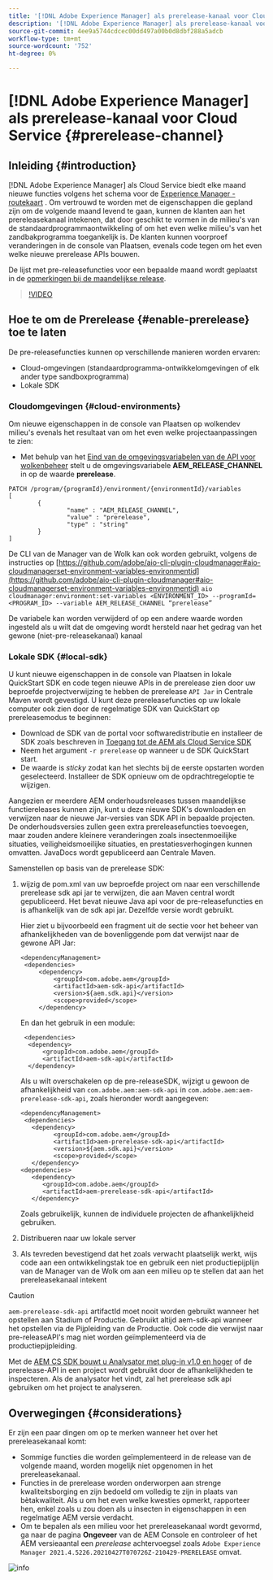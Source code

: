 ```yaml
---
title: '[!DNL Adobe Experience Manager] als prerelease-kanaal voor Cloud Service'
description: '[!DNL Adobe Experience Manager] als prerelease-kanaal voor Cloud Service'
source-git-commit: 4ee9a5744cdcec00dd497a00b0d8dbf288a5adcb
workflow-type: tm+mt
source-wordcount: '752'
ht-degree: 0%

---
```



# [!DNL Adobe Experience Manager] als prerelease-kanaal voor Cloud Service  {#prerelease-channel}


## Inleiding {#introduction}

[!DNL Adobe Experience Manager] als Cloud Service biedt elke maand nieuwe functies volgens het schema voor de  [Experience Manager - routekaart](https://experienceleague.adobe.com/docs/experience-manager-release-information/aem-release-updates/update-releases-roadmap.html?lang=en#aem-as-cloud-service) . Om vertrouwd te worden met de eigenschappen die gepland zijn om de volgende maand levend te gaan, kunnen de klanten aan het prereleasekanaal intekenen, dat door geschikt te vormen in de milieu&#39;s van de standaardprogrammaontwikkeling of om het even welke milieu&#39;s van het zandbakprogramma toegankelijk is. De klanten kunnen voorproef veranderingen in de console van Plaatsen, evenals code tegen om het even welke nieuwe prerelease APIs bouwen.

De lijst met pre-releasefuncties voor een bepaalde maand wordt geplaatst in de [opmerkingen bij de maandelijkse release](/help/release-notes/release-notes-cloud/release-notes-current.md).

>[!VIDEO](/help/release-notes/assets/prerelease-overview.mp4)

## Hoe te om de Prerelease {#enable-prerelease} toe te laten

De pre-releasefuncties kunnen op verschillende manieren worden ervaren:

* Cloud-omgevingen (standaardprogramma-ontwikkelomgevingen of elk ander type sandboxprogramma)
* Lokale SDK

### Cloudomgevingen {#cloud-environments}

Om nieuwe eigenschappen in de console van Plaatsen op wolkendev milieu&#39;s evenals het resultaat van om het even welke projectaanpassingen te zien:

* Met behulp van het [Eind van de omgevingsvariabelen van de API voor wolkenbeheer](https://www.adobe.io/apis/experiencecloud/cloud-manager/api-reference.html#/Variables/patchEnvironmentVariables) stelt u de omgevingsvariabele **AEM_RELEASE_CHANNEL** in op de waarde **prerelease**.

```
PATCH /program/{programId}/environment/{environmentId}/variables
[
        {
                "name" : "AEM_RELEASE_CHANNEL",
                "value" : "prerelease",
                "type" : "string"
        }
]
```

De CLI van de Manager van de Wolk kan ook worden gebruikt, volgens de instructies op [https://github.com/adobe/aio-cli-plugin-cloudmanager#aio-cloudmanagerset-environment-variables-environmentid](https://github.com/adobe/aio-cli-plugin-cloudmanager#aio-cloudmanagerset-environment-variables-environmentid)
```aio cloudmanager:environment:set-variables <ENVIRONMENT_ID> --programId=<PROGRAM_ID> --variable AEM_RELEASE_CHANNEL “prerelease”```


De variabele kan worden verwijderd of op een andere waarde worden ingesteld als u wilt dat de omgeving wordt hersteld naar het gedrag van het gewone (niet-pre-releasekanaal) kanaal

### Lokale SDK {#local-sdk}

U kunt nieuwe eigenschappen in de console van Plaatsen in lokale QuickStart SDK en code tegen nieuwe APIs in de prerelease zien door uw beproefde projectverwijzing te hebben de prerelease `API Jar` in Centrale Maven wordt gevestigd. U kunt deze prereleasefuncties op uw lokale computer ook zien door de regelmatige SDK van QuickStart op prereleasemodus te beginnen:

* Download de SDK van de portal voor softwaredistributie en installeer de SDK zoals beschreven in [Toegang tot de AEM als Cloud Service SDK](/help/implementing/developing/aem-as-a-cloud-service-sdk.md#accessing-the-aem-as-a-cloud-service-sdk.)
* Neem het argument `-r prerelease` op wanneer u de SDK QuickStart start.
* De waarde is *sticky* zodat kan het slechts bij de eerste opstarten worden geselecteerd. Installeer de SDK opnieuw om de opdrachtregeloptie te wijzigen.

Aangezien er meerdere AEM onderhoudsreleases tussen maandelijkse functiereleases kunnen zijn, kunt u deze nieuwe SDK&#39;s downloaden en verwijzen naar de nieuwe Jar-versies van SDK API in bepaalde projecten. De onderhoudsversies zullen geen extra prereleasefuncties toevoegen, maar zouden andere kleinere veranderingen zoals insectenmoeilijke situaties, veiligheidsmoeilijke situaties, en prestatiesverhogingen kunnen omvatten.
JavaDocs wordt gepubliceerd aan Centrale Maven.

Samenstellen op basis van de prerelease SDK:

1. wijzig de pom.xml van uw beproefde project om naar een verschillende prerelease sdk api jar te verwijzen, die aan Maven central wordt gepubliceerd. Het bevat nieuwe Java api voor de pre-releasefuncties en is afhankelijk van de sdk api jar. Dezelfde versie wordt gebruikt.

   Hier ziet u bijvoorbeeld een fragment uit de sectie voor het beheer van afhankelijkheden van de bovenliggende pom dat verwijst naar de gewone API Jar:

   ```
   <dependencyManagement>
    <dependencies>
        <dependency>
            <groupId>com.adobe.aem</groupId>
            <artifactId>aem-sdk-api</artifactId>
            <version>${aem.sdk.api}</version>
            <scope>provided</scope>
        </dependency>
   ```

   En dan het gebruik in een module:

   ```
    <dependencies>
     <dependency>
         <groupId>com.adobe.aem</groupId>
         <artifactId>aem-sdk-api</artifactId>
     </dependency>
   ```

   Als u wilt overschakelen op de pre-releaseSDK, wijzigt u gewoon de afhankelijkheid van `com.adobe.aem:aem-sdk-api` in `com.adobe.aem:aem-prerelease-sdk-api`, zoals hieronder wordt aangegeven:

   ```
   <dependencyManagement>
    <dependencies>
      <dependency>
            <groupId>com.adobe.aem</groupId>
            <artifactId>aem-prerelease-sdk-api</artifactId>
            <version>${aem.sdk.api}</version>
            <scope>provided</scope>
      </dependency>
   <dependencies>
      <dependency>
         <groupId>com.adobe.aem</groupId>
         <artifactId>aem-prerelease-sdk-api</artifactId>
      </dependency>
   ```

   Zoals gebruikelijk, kunnen de individuele projecten de afhankelijkheid gebruiken.

1. Distribueren naar uw lokale server
1. Als tevreden bevestigend dat het zoals verwacht plaatselijk werkt, wijs code aan een ontwikkelingstak toe en gebruik een niet productiepijplijn van de Manager van de Wolk om aan een milieu op te stellen dat aan het prereleasekanaal intekent

>[!CAUTION]
`aem-prerelease-sdk-api` artifactId moet nooit worden gebruikt wanneer het opstellen aan Stadium of Productie. Gebruikt altijd aem-sdk-api wanneer het opstellen via de Pijpleiding van de Productie. Ook code die verwijst naar pre-releaseAPI&#39;s mag niet worden geïmplementeerd via de productiepijpleiding.

Met de [AEM CS SDK bouwt u Analysator met plug-in v1.0 en hoger](https://experienceleague.adobe.com/docs/experience-manager-core-components/using/developing/archetype/build-analyzer-maven-plugin.html?lang=en#developing) of de prerelease-API in een project wordt gebruikt door de afhankelijkheden te inspecteren. Als de analysator het vindt, zal het prerelease sdk api gebruiken om het project te analyseren.

## Overwegingen {#considerations}

Er zijn een paar dingen om op te merken wanneer het over het prereleasekanaal komt:

* Sommige functies die worden geïmplementeerd in de release van de volgende maand, worden mogelijk niet opgenomen in het prereleasekanaal.
* Functies in de prerelease worden onderworpen aan strenge kwaliteitsborging en zijn bedoeld om volledig te zijn in plaats van bètakwaliteit. Als u om het even welke kwesties opmerkt, rapporteer hen, enkel zoals u zou doen als u insecten in eigenschappen in een regelmatige AEM versie verdacht.
* Om te bepalen als een milieu voor het prereleasekanaal wordt gevormd, ga naar de pagina **Ongeveer** van de AEM Console en controleer of het AEM versieaantal een *prerelease* achtervoegsel zoals ```Adobe Experience Manager 2021.4.5226.20210427T070726Z-210429-PRERELEASE``` omvat.

![info](/help/release-notes/assets/about.png)
